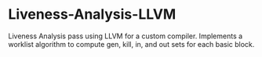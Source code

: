 # Liveness-Analysis-LLVM
Liveness Analysis pass using LLVM for a custom compiler. Implements a worklist algorithm to compute gen, kill, in, and out sets for each basic block.
